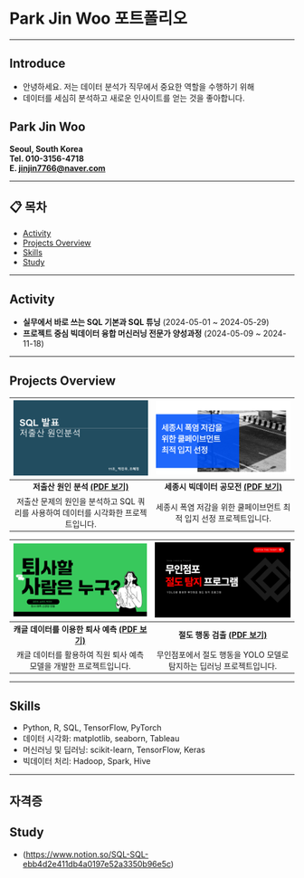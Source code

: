 # Park Jin Woo 포트폴리오

---

## Introduce
- 안녕하세요. 저는 데이터 분석가 직무에서 중요한 역할을 수행하기 위해
- 데이터를 세심히 분석하고 새로운 인사이트를 얻는 것을 좋아합니다.



## Park Jin Woo
**Seoul, South Korea**  
**Tel. 010-3156-4718**  
**E. jinjin7766@naver.com**  

---

## 📋 목차
- [Activity](#activity)
- [Projects Overview](#projects-overview)
- [Skills](#skills)
- [Study](#study)

---

## Activity
- **실무에서 바로 쓰는 SQL 기본과 SQL 튜닝** (2024-05-01 ~ 2024-05-29)
- **프로젝트 중심 빅데이터 융합 머신러닝 전문가 양성과정** (2024-05-09 ~ 2024-11-18)

---

## Projects Overview

| [![SQL_표지](SQL_표지.png)](./11조_박진우_조혜정.pdf) | [![Project 2 Thumbnail](공모전_표지.png)](./세종시_폭염_저감을_위한_쿨페이브먼트_최적_입지_선정.pdf) |
|:------------------------------------------------------:|:-------------------------------------------------------------:|
| **저출산 원인 분석** [**(PDF 보기)**](./11조_박진우_조혜정.pdf) | **세종시 빅데이터 공모전** [**(PDF 보기)**](./세종시_폭염_저감을_위한_쿨페이브먼트_최적_입지_선정.pdf) |
| 저출산 문제의 원인을 분석하고 SQL 쿼리를 사용하여 데이터를 시각화한 프로젝트입니다. | 세종시 폭염 저감을 위한 쿨페이브먼트 최적 입지 선정 프로젝트입니다. |

| [![Project 3 Thumbnail](퇴사예측_표지.png)](./피드백_후_최종_퇴사자예측.pdf) | [![Project 4 Thumbnail](절도탐지_표지.png)](./무인점포_절도탐지_프로그램.pdf) |
|:-------------------------------------------------------------:|:---------------------------------------------------------:|
| **캐글 데이터를 이용한 퇴사 예측** [**(PDF 보기)**](./피드백_후_최종_퇴사자예측.pdf) | **절도 행동 검출** [**(PDF 보기)**](./무인점포_절도탐지_프로그램.pdf) |
| 캐글 데이터를 활용하여 직원 퇴사 예측 모델을 개발한 프로젝트입니다. | 무인점포에서 절도 행동을 YOLO 모델로 탐지하는 딥러닝 프로젝트입니다. |

---

## Skills
- Python, R, SQL, TensorFlow, PyTorch
- 데이터 시각화: matplotlib, seaborn, Tableau
- 머신러닝 및 딥러닝: scikit-learn, TensorFlow, Keras
- 빅데이터 처리: Hadoop, Spark, Hive

---

## 자격증



## Study
- (https://www.notion.so/SQL-SQL-ebb4d2e411db4a0197e52a3350b96e5c)

